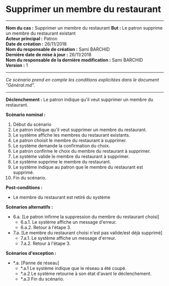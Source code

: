 # Supprimer un membre du restaurant

------

**Nom du cas :** Supprimer un membre du restaurant
**But :** Le patron supprime un membre du restaurant existant  
**Acteur principal :** Patron  
**Date de création :** 26/11/2018  
**Nom du responsable de création :** Sami BARCHID  
**Dernière date de mise à jour :** 26/11/2018  
**Nom du responsable de la dernière modification :** Sami BARCHID  
**Version :** 1

------

*Ce scénario prend en compte les conditions explicitées dans le document "Général.md".*

------

**Déclenchement :**
Le patron indique qu'il veut supprimer un membre du restaurant.

**Scénario nominal :**
1. Début du scénario
2. Le patron indique qu'il veut supprimer un membre du restaurant.
3. Le système affiche les membres du restaurant existants.
4. Le patron choisit le membre du restaurant à supprimer.
5. Le système demande la confirmation du choix.
6. Le patron confirme le choix du membre du restaurant à supprimer.
7. Le système valide le membre du restaurant à supprimer.
8. Le système supprime le membre du restaurant.
9. Le système indique au patron que le membre du restaurant est supprimé.
10. Fin du scénario.

**Post-conditions :**
- Le membre du restaurant est retiré du système

**Scénarios alternatifs :**
- 6.a. [Le patron infirme la suppression du membre du restaurant choisi]
	- 6.a.1. Le système affiche un message d'erreur.
	- 6.a.2. Retour à l'étape 3.
- 7.a. [Le membre du restaurant choisi n'est pas valide/est déjà supprimé]
	- 7.a.1. Le système affiche un message d'erreur.
	- 7.a.2. Retour à l'étape 3.

**Scénarios d'exception :**
- \*.a. [Panne de réseau]
	- \*.a.1 Le système indique que le réseau a été coupé.
	- \*.a.2 Le système retourne à son état d'avant le déclenchement.
	- \*.a.3 Fin du scénario.
